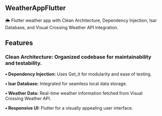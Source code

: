 ## WeatherAppFlutter

🌦️ Flutter weather app with Clean Architecture, Dependency Injection, Isar Database, and Visual Crossing Weather API integration.

## Features
### Clean Architecture: Organized codebase for maintainability and testability.

**• Dependency Injection:** Uses Get_it for modularity and ease of testing.

**• Isar Database:** Integrated for seamless local data storage.

**• Weather Data:** Real-time weather information fetched from Visual Crossing Weather API.

**• Responsive UI:** Flutter for a visually appealing user interface.
